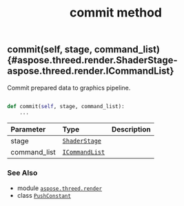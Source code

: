 ﻿---
title: commit method
second_title: Aspose.3D for Python via .NET API References
description: 
type: docs
weight: 20
url: /python-net/aspose.threed.render/pushconstant/commit/
is_root: false
---

## commit(self, stage, command_list) {#aspose.threed.render.ShaderStage-aspose.threed.render.ICommandList}

Commit prepared data to graphics pipeline.



```python

def commit(self, stage, command_list):
    ...
```


| Parameter | Type | Description |
| :- | :- | :- |
| stage | [`ShaderStage`](/3d/python-net/aspose.threed.render/shaderstage) |  |
| command_list | [`ICommandList`](/3d/python-net/aspose.threed.render/icommandlist) |  |



### See Also
* module [`aspose.threed.render`](../../)
* class [`PushConstant`](/3d/python-net/aspose.threed.render/pushconstant)
